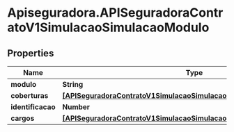 # Apiseguradora.APISeguradoraContratoV1SimulacaoSimulacaoModulo

## Properties
Name | Type | Description | Notes
------------ | ------------- | ------------- | -------------
**modulo** | **String** |  | [optional] 
**coberturas** | [**[APISeguradoraContratoV1SimulacaoSimulacaoCoberturaEmpresarialGlobal]**](APISeguradoraContratoV1SimulacaoSimulacaoCoberturaEmpresarialGlobal.md) |  | [optional] 
**identificacao** | **Number** |  | [optional] 
**cargos** | [**[APISeguradoraContratoV1SimulacaoSimulacaoCargo]**](APISeguradoraContratoV1SimulacaoSimulacaoCargo.md) |  | [optional] 


